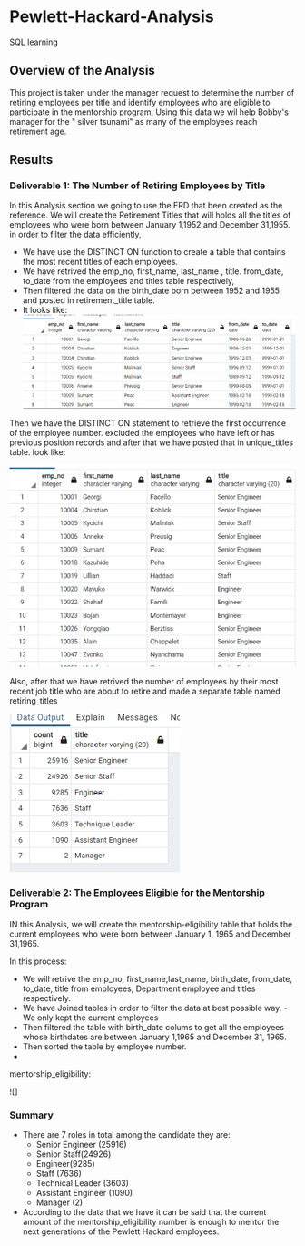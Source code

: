 # Pewlett-Hackard-Analysis
SQL learning 
## Overview of the Analysis

This project is taken under the manager request to determine the number of retiring employees per title and identify employees who are eligible to participate in the mentorship program. Using this data we wil help Bobby's manager for the " silver tsunami"  as many of the employees reach retirement age. 

## Results
### Deliverable 1: The Number of Retiring Employees by Title

In this Analysis section we going to use the ERD that been created as the reference. We will create the Retirement Titles that will holds all the titles of employees who were born between January 1,1952 and December 31,1955. in order to filter the data efficiently,
  - We have use the DISTINCT ON function  to create a table that contains the most recent titles of each employees.   
  - We have retrived the emp_no, first_name, last_name , title. from_date, to_date from the employees and titles table respectively, 
  - Then filtered the data on the birth_date born between 1952 and 1955 and posted in retirement_title table. 
  - It looks like:
![](https://github.com/urvish7/Pewlett-Hackard-Analysis/blob/main/screenshots/retirement.png)

Then we have the DISTINCT ON statement to retrieve the first occurrence of the employee number. excluded the employees who have left or has previous position records and after that we have posted that in unique_titles table. look like:

![](https://github.com/urvish7/Pewlett-Hackard-Analysis/blob/main/screenshots/unique_titles.png)

Also, after that we have retrived the number of employees by their most recent job title who are about to retire and made a separate table named retiring_titles 

![](https://github.com/urvish7/Pewlett-Hackard-Analysis/blob/main/screenshots/retiring_titles.png)

### Deliverable 2: The Employees Eligible for the Mentorship Program

IN this Analysis, we will create the mentorship-eligibility table that holds the current employees who were born between January 1, 1965 and December 31,1965.

In this process:
   - We will retrive the emp_no, first_name,last_name, birth_date, from_date, to_date, title from employees, Department employee and titles respectively. 
   - We have Joined tables in order to filter the data at best possible way.    - We  only kept the current  employees 
   - Then filtered the table with birth_date colums to get all the employees whose birthdates are between January 1,1965 and December 31, 1965.
   -  Then sorted the table by employee number.
   -  
mentorship_eligibility: 

![]

### Summary 

  - There are 7 roles in total among the candidate they are:
      - Senior Engineer (25916)
      - Senior Staff(24926)
      - Engineer(9285)
      - Staff (7636)
      - Technical Leader (3603)
      - Assistant Engineer (1090)
      - Manager (2)
  - According to the data that we have it can be said that the current amount of the mentorship_eligibility number is enough to mentor the next generations of the Pewlett Hackard employees. 
    

